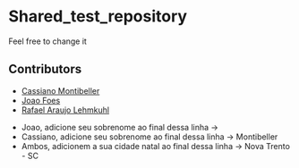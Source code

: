 # Shared_test_repository

Feel free to change it

## Contributors

- [Cassiano Montibeller](https://github.com/CassianoMontibeller)
- [Joao Foes](https://github.com/joaofoes)
- [Rafael Araujo Lehmkuhl](https://github.com/rafaellehmkuhl)

* Joao, adicione seu sobrenome ao final dessa linha ->
* Cassiano, adicione seu sobrenome ao final dessa linha -> Montibeller
* Ambos, adicionem a sua cidade natal ao final dessa linha -> Nova Trento - SC 
